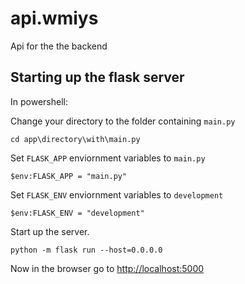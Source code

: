 # api.wmiys
Api for the the backend



## Starting up the flask server


In powershell:

Change your directory to the folder containing `main.py`

```
cd app\directory\with\main.py
```

Set `FLASK_APP` enviornment variables to `main.py`

```
$env:FLASK_APP = "main.py"
```

Set `FLASK_ENV` enviornment variables to `development`

```
$env:FLASK_ENV = "development"
```

Start up the server.

```
python -m flask run --host=0.0.0.0
```

Now in the browser go to [http://localhost:5000](http://localhost:5000)
